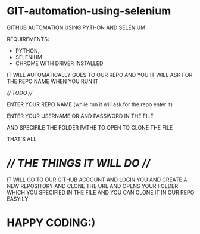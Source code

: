 # GIT-automation-using-selenium


GITHUB AUTOMATION USING PYTHON AND SELENIUM


REQUIREMENTS:
  * PYTHON,
  * SELENIUM
  * CHROME WITH DRIVER INSTALLED
  
  
 IT WILL AUTOMATICALLY GOES TO OUR REPO AND YOU IT WILL ASK FOR THE REPO NAME WHEN YOU RUN IT 
 
 *// TODO //*
 
 ENTER YOUR REPO NAME (while run it will ask for the repo enter it)
 
 ENTER YOUR USERNAME OR AND PASSWORD IN THE FILE
 
 AND SPECIFILE THE FOLDER PATHE TO OPEN TO CLONE THE FILE
 
 THAT'S ALL 
 
 # *// THE THINGS IT WILL DO //*
 
 
 
  IT WILL GO TO OUR GITHUB ACCOUNT AND LOGIN YOU 
  AND CREATE A NEW REPOSITORY AND CLONE THE URL
  AND OPENS YOUR FOLDER WHICH YOU SPECIFIED IN THE FILE 
  AND YOU CAN CLONE IT IN OUR REPO EASYILY 
  
  
#  HAPPY CODING:)
   

